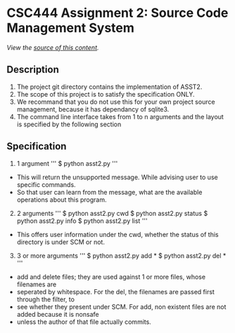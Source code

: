 CSC444 Assignment 2: Source Code Management System
==============
*View the [source of this content](http://github.com/zhwzh308/csc444asst2).*

Description
-------------------------
1. The project git directory contains the implementation of ASST2.
2. The scope of this project is to satisfy the specification ONLY.
3. We recommand that you do not use this for your own project source management, because it has dependancy of sqlite3.
4. The command line interface takes from 1 to n arguments and the layout is specified by the following section

Specification
-------------------------
1. 1 argument
'''
    $ python asst2.py
'''
- This will return the unsupported message. While advising user to use specific commands.
- So that user can learn from the message, what are the available operations about this program.

2. 2 arguments
'''
    $ python asst2.py cwd
    $ python asst2.py status
    $ python asst2.py info
    $ python asst2.py list
'''
- This offers user information under the cwd, whether the status of this directory is under SCM or not.

3. 3 or more arguments
'''
    $ python asst2.py add *
    $ python asst2.py del *
'''
- add and delete files; they are used against 1 or more files, whose filenames are
- seperated by whitespace. For the del, the filenames are passed first through the filter, to
- see whether they present under SCM. For add, non existent files are not added because it is nonsafe
- unless the author of that file actually commits.
